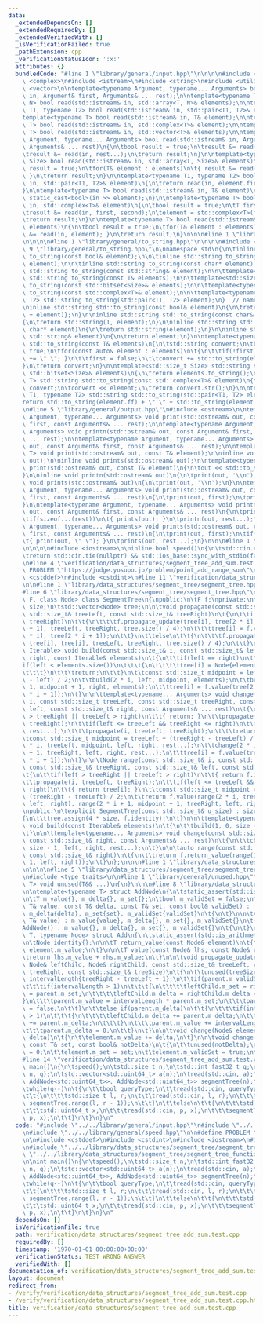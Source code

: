 ```yaml
---
data:
  _extendedDependsOn: []
  _extendedRequiredBy: []
  _extendedVerifiedWith: []
  _isVerificationFailed: true
  _pathExtension: cpp
  _verificationStatusIcon: ':x:'
  attributes: {}
  bundledCode: "#line 1 \"library/general/input.hpp\"\n\n\n\n#include <array>\n#include\
    \ <complex>\n#include <istream>\n#include <string>\n#include <utility>\n#include\
    \ <vector>\n\ntemplate<typename Argument, typename... Arguments> bool read(std::istream&\
    \ in, Argument& first, Arguments& ... rest);\n\ntemplate<typename T, std::size_t\
    \ N> bool read(std::istream& in, std::array<T, N>& elements);\n\ntemplate<typename\
    \ T1, typename T2> bool read(std::istream& in, std::pair<T1, T2>& element);\n\n\
    template<typename T> bool read(std::istream& in, T& element);\n\ntemplate<typename\
    \ T> bool read(std::istream& in, std::complex<T>& element);\n\ntemplate<typename\
    \ T> bool read(std::istream& in, std::vector<T>& elements);\n\ntemplate<typename\
    \ Argument, typename... Arguments> bool read(std::istream& in, Argument& first,\
    \ Arguments& ... rest)\n{\n\tbool result = true;\n\tresult &= read(in, first);\n\
    \tresult &= read(in, rest...);\n\treturn result;\n}\n\ntemplate<typename T, std::size_t\
    \ Size> bool read(std::istream& in, std::array<T, Size>& elements)\n{\n\tbool\
    \ result = true;\n\tfor(T& element : elements)\n\t{ result &= read(in, element);\
    \ }\n\treturn result;\n}\n\ntemplate<typename T1, typename T2> bool read(std::istream&\
    \ in, std::pair<T1, T2>& element)\n{\n\treturn read(in, element.first, element.second);\n\
    }\n\ntemplate<typename T> bool read(std::istream& in, T& element)\n{\n\treturn\
    \ static_cast<bool>(in >> element);\n}\n\ntemplate<typename T> bool read(std::istream&\
    \ in, std::complex<T>& element)\n{\n\tbool result = true;\n\tT first, second;\n\
    \tresult &= read(in, first, second);\n\telement = std::complex<T>(first, second);\n\
    \treturn result;\n}\n\ntemplate<typename T> bool read(std::istream& in, std::vector<T>&\
    \ elements)\n{\n\tbool result = true;\n\tfor(T& element : elements)\n\t{ result\
    \ &= read(in, element); }\n\treturn result;\n}\n\n\n#line 1 \"library/general/output.hpp\"\
    \n\n\n\n#line 1 \"library/general/to_string.hpp\"\n\n\n\n#include <bitset>\n#line\
    \ 9 \"library/general/to_string.hpp\"\n\nnamespace std\n{\n\tinline std::string\
    \ to_string(const bool& element);\n\n\tinline std::string to_string(const char&\
    \ element);\n\n\tinline std::string to_string(const char* element);\n\n\tinline\
    \ std::string to_string(const std::string& element);\n\n\ttemplate<typename T>\
    \ std::string to_string(const T& elements);\n\n\ttemplate<std::size_t Size> std::string\
    \ to_string(const std::bitset<Size>& elements);\n\n\ttemplate<typename T> std::string\
    \ to_string(const std::complex<T>& element);\n\n\ttemplate<typename T1, typename\
    \ T2> std::string to_string(std::pair<T1, T2> element);\n}  // namespace std\n\
    \ninline std::string std::to_string(const bool& element)\n{\n\treturn std::string{static_cast<char>('0'\
    \ + element)};\n}\n\ninline std::string std::to_string(const char& element)\n\
    {\n\treturn std::string(1, element);\n}\n\ninline std::string std::to_string(const\
    \ char* element)\n{\n\treturn std::string(element);\n}\n\ninline std::string std::to_string(const\
    \ std::string& element)\n{\n\treturn element;\n}\n\ntemplate<typename T> std::string\
    \ std::to_string(const T& elements)\n{\n\tstd::string convert;\n\tbool first =\
    \ true;\n\tfor(const auto& element : elements)\n\t{\n\t\tif(!first)\n\t\t{ convert\
    \ += \" \"; }\n\t\tfirst = false;\n\t\tconvert += std::to_string(element);\n\t\
    }\n\treturn convert;\n}\n\ntemplate<std::size_t Size> std::string std::to_string(const\
    \ std::bitset<Size>& elements)\n{\n\treturn elements.to_string();\n}\n\ntemplate<typename\
    \ T> std::string std::to_string(const std::complex<T>& element)\n{\n\tstd::stringstream\
    \ convert;\n\tconvert << element;\n\treturn convert.str();\n}\n\ntemplate<typename\
    \ T1, typename T2> std::string std::to_string(std::pair<T1, T2> element)\n{\n\t\
    return std::to_string(element.ff) + \" \" + std::to_string(element.ss);\n}\n\n\
    \n#line 5 \"library/general/output.hpp\"\n#include <ostream>\n\ntemplate<typename\
    \ Argument, typename... Arguments> void print(std::ostream& out, const Argument&\
    \ first, const Arguments& ... rest);\n\ntemplate<typename Argument, typename...\
    \ Arguments> void printn(std::ostream& out, const Argument& first, const Arguments&\
    \ ... rest);\n\ntemplate<typename Argument, typename... Arguments> void prints(std::ostream&\
    \ out, const Argument& first, const Arguments& ... rest);\n\ntemplate<typename\
    \ T> void print(std::ostream& out, const T& element);\n\ninline void printn(std::ostream&\
    \ out);\n\ninline void prints(std::ostream& out);\n\ntemplate<typename T> void\
    \ print(std::ostream& out, const T& element)\n{\n\tout << std::to_string(element);\n\
    }\n\ninline void printn(std::ostream& out)\n{\n\tprint(out, '\\n');\n}\n\ninline\
    \ void prints(std::ostream& out)\n{\n\tprint(out, '\\n');\n}\n\ntemplate<typename\
    \ Argument, typename... Arguments> void print(std::ostream& out, const Argument&\
    \ first, const Arguments& ... rest)\n{\n\tprint(out, first);\n\tprint(out, rest...);\n\
    }\n\ntemplate<typename Argument, typename... Arguments> void printn(std::ostream&\
    \ out, const Argument& first, const Arguments& ... rest)\n{\n\tprint(out, first);\n\
    \tif(sizeof...(rest))\n\t{ prints(out); }\n\tprintn(out, rest...);\n}\n\ntemplate<typename\
    \ Argument, typename... Arguments> void prints(std::ostream& out, const Argument&\
    \ first, const Arguments& ... rest)\n{\n\tprint(out, first);\n\tif(sizeof...(rest))\n\
    \t{ print(out, \" \"); }\n\tprints(out, rest...);\n}\n\n\n#line 1 \"library/general/speed.hpp\"\
    \n\n\n\n#include <iostream>\n\ninline bool speed()\n{\n\tstd::cin.exceptions(std::cin.failbit);\n\
    \treturn std::cin.tie(nullptr) && std::ios_base::sync_with_stdio(false);\n}\n\n\
    \n#line 4 \"verification/data_structures/segment_tree_add_sum.test.cpp\"\n\n#define\
    \ PROBLEM \"https://judge.yosupo.jp/problem/point_add_range_sum\"\n\n#include\
    \ <cstddef>\n#include <cstdint>\n#line 11 \"verification/data_structures/segment_tree_add_sum.test.cpp\"\
    \n\n#line 1 \"library/data_structures/segment_tree/segment_tree.hpp\"\n\n\n\n\
    #line 6 \"library/data_structures/segment_tree/segment_tree.hpp\"\n\ntemplate<class\
    \ F, class Node> class SegmentTree\n{\npublic:\n\tF f;\nprivate:\n\tconst std::size_t\
    \ size;\n\tstd::vector<Node> tree;\n\n\tvoid propagate(const std::size_t& i, const\
    \ std::size_t& treeLeft, const std::size_t& treeRight)\n\t{\n\t\tif(treeLeft !=\
    \ treeRight)\n\t\t{\n\t\t\tf.propagate_update(tree[i], tree[2 * i], tree[2 * i\
    \ + 1], treeLeft, treeRight, tree.size() / 4);\n\t\t\ttree[i] = f.value(tree[2\
    \ * i], tree[2 * i + 1]);\n\t\t}\n\t\telse\n\t\t{\n\t\t\tf.propagate_update(tree[i],\
    \ tree[i], tree[i], treeLeft, treeRight, tree.size() / 4);\n\t\t}\n\t}\n\n\ttemplate<typename\
    \ Iterable> void build(const std::size_t& i, const std::size_t& left, const std::size_t&\
    \ right, const Iterable& elements)\n\t{\n\t\tif(left == right)\n\t\t{\n\t\t\t\
    if(left < elements.size())\n\t\t\t{\n\t\t\t\ttree[i] = Node{elements[left]};\n\
    \t\t\t}\n\t\t\treturn;\n\t\t}\n\t\tconst std::size_t midpoint = left + (right\
    \ - left) / 2;\n\t\tbuild(2 * i, left, midpoint, elements);\n\t\tbuild(2 * i +\
    \ 1, midpoint + 1, right, elements);\n\t\ttree[i] = f.value(tree[2 * i], tree[2\
    \ * i + 1]);\n\t}\n\n\ttemplate<typename... Arguments> void change(const std::size_t\
    \ i, const std::size_t treeLeft, const std::size_t treeRight, const std::size_t&\
    \ left, const std::size_t& right, const Arguments& ... rest)\n\t{\n\t\tif(left\
    \ > treeRight || treeLeft > right)\n\t\t{ return; }\n\t\tpropagate(i, treeLeft,\
    \ treeRight);\n\t\tif(left <= treeLeft && treeRight <= right)\n\t\t{\n\t\t\tf.change(tree[i],\
    \ rest...);\n\t\t\tpropagate(i, treeLeft, treeRight);\n\t\t\treturn;\n\t\t}\n\t\
    \tconst std::size_t midpoint = treeLeft + (treeRight - treeLeft) / 2;\n\t\tchange(2\
    \ * i, treeLeft, midpoint, left, right, rest...);\n\t\tchange(2 * i + 1, midpoint\
    \ + 1, treeRight, left, right, rest...);\n\t\ttree[i] = f.value(tree[2 * i], tree[2\
    \ * i + 1]);\n\t}\n\n\tNode range(const std::size_t& i, const std::size_t& treeLeft,\
    \ const std::size_t& treeRight, const std::size_t& left, const std::size_t& right)\n\
    \t{\n\t\tif(left > treeRight || treeLeft > right)\n\t\t{ return f.identity; }\n\
    \t\tpropagate(i, treeLeft, treeRight);\n\t\tif(left <= treeLeft && treeRight <=\
    \ right)\n\t\t{ return tree[i]; }\n\t\tconst std::size_t midpoint = treeLeft +\
    \ (treeRight - treeLeft) / 2;\n\t\treturn f.value(range(2 * i, treeLeft, midpoint,\
    \ left, right), range(2 * i + 1, midpoint + 1, treeRight, left, right));\n\t}\n\
    \npublic:\n\texplicit SegmentTree(const std::size_t& u_size) : size{u_size}\n\t\
    {\n\t\ttree.assign(4 * size, f.identity);\n\t}\n\n\ttemplate<typename Iterable>\
    \ void build(const Iterable& elements)\n\t{\n\t\tbuild(1, 0, size - 1, elements);\n\
    \t}\n\n\ttemplate<typename... Arguments> void change(const std::size_t& left,\
    \ const std::size_t& right, const Arguments& ... rest)\n\t{\n\t\tchange(1, 0,\
    \ size - 1, left, right, rest...);\n\t}\n\n\tauto range(const std::size_t& left,\
    \ const std::size_t& right)\n\t{\n\t\treturn f.return_value(range(1, 0, size -\
    \ 1, left, right));\n\t}\n};\n\n\n#line 1 \"library/data_structures/segment_tree/segment_tree_functions/segment_tree_add.hpp\"\
    \n\n\n\n#line 5 \"library/data_structures/segment_tree/segment_tree_functions/segment_tree_add.hpp\"\
    \n#include <type_traits>\n\n#line 1 \"library/general/unused.hpp\"\n\n\n\ntemplate<class...\
    \ T> void unused(T&& ...)\n{\n}\n\n\n#line 8 \"library/data_structures/segment_tree/segment_tree_functions/segment_tree_add.hpp\"\
    \n\ntemplate<typename T> struct AddNode\n{\n\tstatic_assert(std::is_arithmetic_v<T>);\n\
    \n\tT m_value{}, m_delta{}, m_set{};\n\tbool m_validSet = false;\n\n\tAddNode(const\
    \ T& value, const T& delta, const T& set, const bool& validSet) : m_value{value},\
    \ m_delta{delta}, m_set{set}, m_validSet{validSet}\n\t{\n\t}\n\n\tAddNode(const\
    \ T& value) : m_value{value}, m_delta{}, m_set{}, m_validSet{}\n\t{\n\t}\n\n\t\
    AddNode() : m_value{}, m_delta{}, m_set{}, m_validSet{}\n\t{\n\t}\n};\n\ntemplate<typename\
    \ T, typename Node> struct Add\n{\n\tstatic_assert(std::is_arithmetic_v<T>);\n\
    \n\tNode identity{};\n\n\tT return_value(const Node& element)\n\t{\n\t\treturn\
    \ element.m_value;\n\t}\n\n\tT value(const Node& lhs, const Node& rhs)\n\t{\n\t\
    \treturn lhs.m_value + rhs.m_value;\n\t}\n\n\tvoid propagate_update(Node& parent,\
    \ Node& leftChild, Node& rightChild, const std::size_t& treeLeft, const std::size_t&\
    \ treeRight, const std::size_t& treeSize)\n\t{\n\t\tunused(treeSize);\n\t\tstd::size_t\
    \ intervalLength{treeRight - treeLeft + 1};\n\t\tif(parent.m_validSet)\n\t\t{\n\
    \t\t\tif(intervalLength > 1)\n\t\t\t{\n\t\t\t\tleftChild.m_set = rightChild.m_set\
    \ = parent.m_set;\n\t\t\t\tleftChild.m_delta = rightChild.m_delta = 0;\n\t\t\t\
    }\n\t\t\tparent.m_value = intervalLength * parent.m_set;\n\t\t\tparent.m_validSet\
    \ = false;\n\t\t}\n\t\telse if(parent.m_delta)\n\t\t{\n\t\t\tif(intervalLength\
    \ > 1)\n\t\t\t{\n\t\t\t\tleftChild.m_delta += parent.m_delta;\n\t\t\t\trightChild.m_delta\
    \ += parent.m_delta;\n\t\t\t}\n\t\t\tparent.m_value += intervalLength * parent.m_delta;\n\
    \t\t\tparent.m_delta = 0;\n\t\t}\n\t}\n\n\tvoid change(Node& element, const T&\
    \ delta)\n\t{\n\t\telement.m_value += delta;\n\t}\n\n\tvoid change(Node& element,\
    \ const T& set, const bool& notDelta)\n\t{\n\t\tunused(notDelta);\n\t\telement.m_delta\
    \ = 0;\n\t\telement.m_set = set;\n\t\telement.m_validSet = true;\n\t}\n};\n\n\n\
    #line 14 \"verification/data_structures/segment_tree_add_sum.test.cpp\"\n\nint\
    \ main()\n{\n\tspeed();\n\tstd::size_t n;\n\tstd::int_fast32_t q;\n\tread(std::cin,\
    \ n, q);\n\tstd::vector<std::uint64_t> a(n);\n\tread(std::cin, a);\n\tSegmentTree<Add<std::uint64_t,\
    \ AddNode<std::uint64_t>>, AddNode<std::uint64_t>> segmentTree(n);\n\tsegmentTree.build(a);\n\
    \twhile(q--)\n\t{\n\t\tbool queryType;\n\t\tread(std::cin, queryType);\n\t\tif(queryType)\n\
    \t\t{\n\t\t\tstd::size_t l, r;\n\t\t\tread(std::cin, l, r);\n\t\t\tprintn(std::cout,\
    \ segmentTree.range(l, r - 1));\n\t\t}\n\t\telse\n\t\t{\n\t\t\tstd::size_t p;\n\
    \t\t\tstd::uint64_t x;\n\t\t\tread(std::cin, p, x);\n\t\t\tsegmentTree.change(p,\
    \ p, x);\n\t\t}\n\t}\n}\n"
  code: "#include \"../../library/general/input.hpp\"\n#include \"../../library/general/output.hpp\"\
    \n#include \"../../library/general/speed.hpp\"\n\n#define PROBLEM \"https://judge.yosupo.jp/problem/point_add_range_sum\"\
    \n\n#include <cstddef>\n#include <cstdint>\n#include <iostream>\n#include <vector>\n\
    \n#include \"../../library/data_structures/segment_tree/segment_tree.hpp\"\n#include\
    \ \"../../library/data_structures/segment_tree/segment_tree_functions/segment_tree_add.hpp\"\
    \n\nint main()\n{\n\tspeed();\n\tstd::size_t n;\n\tstd::int_fast32_t q;\n\tread(std::cin,\
    \ n, q);\n\tstd::vector<std::uint64_t> a(n);\n\tread(std::cin, a);\n\tSegmentTree<Add<std::uint64_t,\
    \ AddNode<std::uint64_t>>, AddNode<std::uint64_t>> segmentTree(n);\n\tsegmentTree.build(a);\n\
    \twhile(q--)\n\t{\n\t\tbool queryType;\n\t\tread(std::cin, queryType);\n\t\tif(queryType)\n\
    \t\t{\n\t\t\tstd::size_t l, r;\n\t\t\tread(std::cin, l, r);\n\t\t\tprintn(std::cout,\
    \ segmentTree.range(l, r - 1));\n\t\t}\n\t\telse\n\t\t{\n\t\t\tstd::size_t p;\n\
    \t\t\tstd::uint64_t x;\n\t\t\tread(std::cin, p, x);\n\t\t\tsegmentTree.change(p,\
    \ p, x);\n\t\t}\n\t}\n}\n"
  dependsOn: []
  isVerificationFile: true
  path: verification/data_structures/segment_tree_add_sum.test.cpp
  requiredBy: []
  timestamp: '1970-01-01 00:00:00+00:00'
  verificationStatus: TEST_WRONG_ANSWER
  verifiedWith: []
documentation_of: verification/data_structures/segment_tree_add_sum.test.cpp
layout: document
redirect_from:
- /verify/verification/data_structures/segment_tree_add_sum.test.cpp
- /verify/verification/data_structures/segment_tree_add_sum.test.cpp.html
title: verification/data_structures/segment_tree_add_sum.test.cpp
---
```

